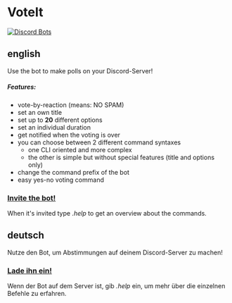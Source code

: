 # VoteIt

[![Discord Bots](https://discordbots.org/api/widget/353537045320433664.svg?usernamecolor=222222&middlecolor=cd3333&topcolor=ffffff&datacolor=ffffff&highlightcolor=222222)](https://discordbots.org/bot/353537045320433664)

## english
Use the bot to make polls on your Discord-Server!

##### Features:
* vote-by-reaction (means: NO SPAM)
* set an own title
* set up to **20** different options
* set an individual duration
* get notified when the voting is over
* you can choose between 2 different command syntaxes
    * one CLI oriented and more complex
    * the other is simple but without special features (title and options only)
* change the command prefix of the bot
* easy yes-no voting command

### [Invite the bot!](https://discordapp.com/oauth2/authorize?client_id=353537045320433664&scope=bot&permissions=27712)
When it's invited type *.help* to get an overview about the commands.  

## deutsch
Nutze den Bot, um Abstimmungen auf deinem Discord-Server zu machen!

### [Lade ihn ein!](https://discordapp.com/oauth2/authorize?client_id=353537045320433664&scope=bot&permissions=27712)
Wenn der Bot auf dem Server ist, gib *.help* ein, um mehr über die einzelnen Befehle zu erfahren.

